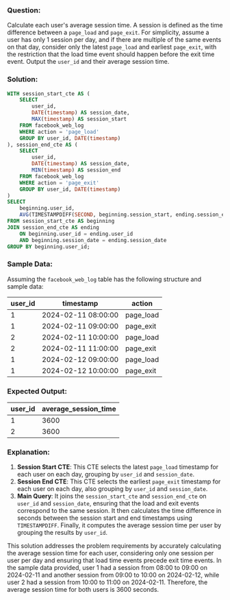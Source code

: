 ### Question:
Calculate each user's average session time. A session is defined as the time difference between a `page_load` and `page_exit`. For simplicity, assume a user has only 1 session per day, and if there are multiple of the same events on that day, consider only the latest `page_load` and earliest `page_exit`, with the restriction that the load time event should happen before the exit time event. Output the `user_id` and their average session time.

### Solution:
```sql
WITH session_start_cte AS (
    SELECT
        user_id,
        DATE(timestamp) AS session_date,
        MAX(timestamp) AS session_start
    FROM facebook_web_log
    WHERE action = 'page_load'
    GROUP BY user_id, DATE(timestamp)
), session_end_cte AS (
    SELECT
        user_id,
        DATE(timestamp) AS session_date,
        MIN(timestamp) AS session_end
    FROM facebook_web_log
    WHERE action = 'page_exit'
    GROUP BY user_id, DATE(timestamp)
)
SELECT
    beginning.user_id,
    AVG(TIMESTAMPDIFF(SECOND, beginning.session_start, ending.session_end)) AS average_session_time
FROM session_start_cte AS beginning
JOIN session_end_cte AS ending
    ON beginning.user_id = ending.user_id
    AND beginning.session_date = ending.session_date
GROUP BY beginning.user_id;
```

### Sample Data:
Assuming the `facebook_web_log` table has the following structure and sample data:

| user_id | timestamp           | action    |
|---------|---------------------|-----------|
| 1       | 2024-02-11 08:00:00 | page_load |
| 1       | 2024-02-11 09:00:00 | page_exit |
| 2       | 2024-02-11 10:00:00 | page_load |
| 2       | 2024-02-11 11:00:00 | page_exit |
| 1       | 2024-02-12 09:00:00 | page_load |
| 1       | 2024-02-12 10:00:00 | page_exit |

### Expected Output:
| user_id | average_session_time |
|---------|----------------------|
| 1       | 3600                 |
| 2       | 3600                 |

### Explanation:
1. **Session Start CTE**: This CTE selects the latest `page_load` timestamp for each user on each day, grouping by `user_id` and `session_date`.
2. **Session End CTE**: This CTE selects the earliest `page_exit` timestamp for each user on each day, also grouping by `user_id` and `session_date`.
3. **Main Query**: It joins the `session_start_cte` and `session_end_cte` on `user_id` and `session_date`, ensuring that the load and exit events correspond to the same session. It then calculates the time difference in seconds between the session start and end timestamps using `TIMESTAMPDIFF`. Finally, it computes the average session time per user by grouping the results by `user_id`.

This solution addresses the problem requirements by accurately calculating the average session time for each user, considering only one session per user per day and ensuring that load time events precede exit time events. In the sample data provided, user 1 had a session from 08:00 to 09:00 on 2024-02-11 and another session from 09:00 to 10:00 on 2024-02-12, while user 2 had a session from 10:00 to 11:00 on 2024-02-11. Therefore, the average session time for both users is 3600 seconds.